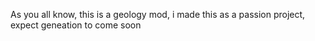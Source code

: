As you all know, this is a geology mod, i made this as a passion project, expect geneation to come soon

